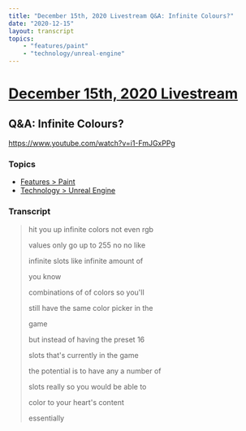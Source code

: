 ```yaml
---
title: "December 15th, 2020 Livestream Q&A: Infinite Colours?"
date: "2020-12-15"
layout: transcript
topics:
    - "features/paint"
    - "technology/unreal-engine"
---
```

# [December 15th, 2020 Livestream](../2020-12-15.md)
## Q&A: Infinite Colours?
https://www.youtube.com/watch?v=i1-FmJGxPPg

### Topics
* [Features > Paint](../topics/features/paint.md)
* [Technology > Unreal Engine](../topics/technology/unreal-engine.md)

### Transcript

> hit you up infinite colors not even rgb
> 
> values only go up to 255 no no like
> 
> infinite slots like infinite amount of
> 
> you know
> 
> combinations of of colors so you'll
> 
> still have the same color picker in the
> 
> game
> 
> but instead of having the preset 16
> 
> slots that's currently in the game
> 
> the potential is to have any a number of
> 
> slots really so you would be able to
> 
> color to your heart's content
> 
> essentially
> 
